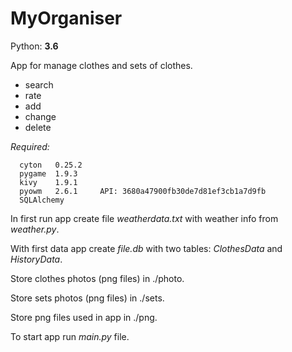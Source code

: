 # MyOrganiser

Python: __3.6__

App for manage clothes and sets of clothes. 
 - search
 - rate
 - add 
 - change
 - delete 

_Required:_

      cyton	  0.25.2
      pygame  1.9.3
      kivy    1.9.1
      pyowm   2.6.1     API: 3680a47900fb30de7d81ef3cb1a7d9fb
      SQLAlchemy

In first run app create file _weatherdata.txt_ with weather info from _weather.py_.

With first data app create _file.db_ with two tables: _ClothesData_ and _HistoryData_.

Store clothes photos (png files) in ./photo.

Store sets photos (png files) in ./sets.

Store png files used in app in ./png.

To start app run _main.py_ file. 
